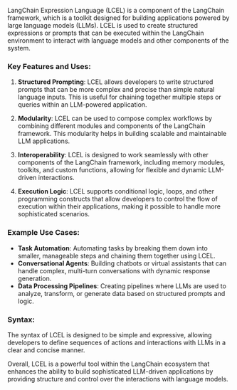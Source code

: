 LangChain Expression Language (LCEL) is a component of the LangChain framework, which is a toolkit designed for building applications powered by large language models (LLMs). LCEL is used to create structured expressions or prompts that can be executed within the LangChain environment to interact with language models and other components of the system.

### Key Features and Uses:
1. **Structured Prompting**: LCEL allows developers to write structured prompts that can be more complex and precise than simple natural language inputs. This is useful for chaining together multiple steps or queries within an LLM-powered application.

2. **Modularity**: LCEL can be used to compose complex workflows by combining different modules and components of the LangChain framework. This modularity helps in building scalable and maintainable LLM applications.

3. **Interoperability**: LCEL is designed to work seamlessly with other components of the LangChain framework, including memory modules, toolkits, and custom functions, allowing for flexible and dynamic LLM-driven interactions.

4. **Execution Logic**: LCEL supports conditional logic, loops, and other programming constructs that allow developers to control the flow of execution within their applications, making it possible to handle more sophisticated scenarios.

### Example Use Cases:
- **Task Automation**: Automating tasks by breaking them down into smaller, manageable steps and chaining them together using LCEL.
- **Conversational Agents**: Building chatbots or virtual assistants that can handle complex, multi-turn conversations with dynamic response generation.
- **Data Processing Pipelines**: Creating pipelines where LLMs are used to analyze, transform, or generate data based on structured prompts and logic.

### Syntax:
The syntax of LCEL is designed to be simple and expressive, allowing developers to define sequences of actions and interactions with LLMs in a clear and concise manner.

Overall, LCEL is a powerful tool within the LangChain ecosystem that enhances the ability to build sophisticated LLM-driven applications by providing structure and control over the interactions with language models.